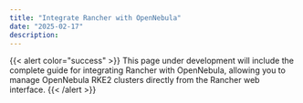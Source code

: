 ```yaml
---
title: "Integrate Rancher with OpenNebula"
date: "2025-02-17"
description:
---
```


<a id="running-kubernetes-clusters"></a>

{{< alert color="success" >}}
This page under development will include the complete guide for integrating Rancher with OpenNebula, allowing you to manage OpenNebula RKE2 clusters directly from the Rancher web interface.
{{< /alert >}}
